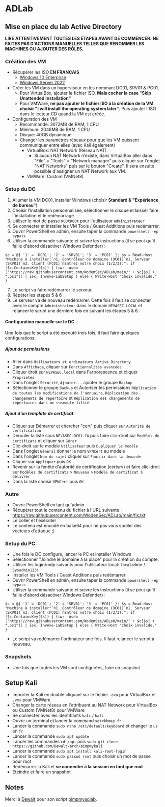 # ADLab

## Mise en place du lab Active Directory

**LIRE ATTENTIVEMENT TOUTES LES ÉTAPES AVANT DE COMMENCER.**
**NE FAITES PAS D'ACTIONS MANUELLES TELLES QUE RENOMMER LES MACHINES OU AJOUTER DES RÔLES.**

### Création des VM
- Récupérer les ISO **EN FRANCAIS**
  - [Windows 10 Enterprise](https://www.microsoft.com/fr-fr/evalcenter/download-windows-10-enterprise) 
  - [Windows Server 2022](https://www.microsoft.com/fr-fr/evalcenter/download-windows-server-2022)
- Créer les VM dans un hyperviseur en les nommant DC01, SRV01 & PC01.
  - Pour VirtualBox, ajouter le fichier ISO. **Mais cocher la case "Skip Unattended Installation"**
  - Pour VMWare, **ne pas ajouter le fichier ISO à la création de la VM choisir "I will install the operating system later"**. Puis ajouter l'ISO dans le lecteur CD quand la VM est créée.
- Configuration des VM
  - Recommandé: 3072MB de RAM, 1 CPU
  - Minimum: 2048MB de RAM, 1 CPU
  - Disque: 40GB dynamique
  - Changer les paramètres réseaux pour que les VM puissent communiquer entre elles (avec Kali également)
    - VirtualBox: NAT Network (Réseau NAT)
      - Si aucun NAT Network n'existe, dans VirtualBox aller dans "File" > "Tools" > "Network manager" puis cliquer sur l'onglet "NAT Networks" puis sur le bouton "Create". Il sera ensuite possible d'assigner un NAT Network aux VM.
    - VMWare: Custom (VMNet8)
 
### Setup du DC
1. Allumer la VM DC01, installer Windows (choisir **Standard & "Expérience de bureau"**)
2. Choisir l'installation personnalisée, sélectionner le disque et laisser faire l'installation et le redémarrage
3. Utiliser le mot de passe `R00tR00t` pour l'utilisateur `Administrateur`
4. Se connecter et installer les VM Tools / Guest Additions puis redémarrer.
5. Ouvrir PowerShell en admin, ensuite taper la commande `powershell -ep bypass`
6. Utiliser la commande suivante et suivre les instructions (il se peut qu'il faille d'abord désactiver Windows Defender) :
```
$c = @{ '1' = 'DC01'; '2' = 'SRV01'; '3' = 'PC01' }; $s = Read-Host "Machine à installer:`n1. Contrôleur de domaine (DC01)`n2. Serveur (SRV01)`n3. Client (PC01)`nEntrez votre choix (1/2/3):"; if ($c.ContainsKey($s)) { (iwr -useb ("https://raw.githubusercontent.com/WodenSec/ADLab/main/" + $c[$s] + ".ps1")) | iex; Invoke-LabSetup } else { Write-Host "Choix invalide." }
```
7. Le script va faire redémarrer le serveur.
8. Répéter les étapes 5 & 6
9. Le serveur va de nouveau redémarrer. Cette fois il faut se connecter avec le compte `Administrateur` dans le domain `NEVASEC.LOCAL` et relancer le script une dernière fois en suivant les étapes 5 & 6.



#### Configuration manuelle sur le DC

Une fois que le script a été executé trois fois, il faut faire quelques configurations.

##### Ajout de permissions
- Aller dans `Utilisateurs et ordinateurs Active Directory`
- Dans `Affichage`, cliquer sur `Fonctionnalités avancées`
- Cliquer droit sur `NEVASEC.local` dans l'arborescence et cliquer `Propriétés`
- Dans l'onglet `Sécurité`, `Ajouter...` ajouter le groupe `Backup`
- Sélectionner le groupe `Backup` et Autoriser les permissions `Réplication de toutes les modifications de l'annuaire`, `Réplication des changements de répertoire` et `Réplication des changements de répertoires dans un ensemble filtré`

##### Ajout d'un template de certificat
- Cliquer sur Démarrer et chercher "cert" puis cliquer sur `Autorité de certification`
- Dérouler la liste sous `NEVASEC-DC01-CA` puis faire clic-droit sur `Modèles de certificats` et cliquer sur `Gérer`
- Clic-droit sur le modèle `Utilisateur` puis `Dupliquer le modèle`
- Dans l'onglet `Général` donner le nom `VPNCert` au modèle
- Dans l'onglet `Nom du sujet` cliquer sur `Fournir dans la demande`
- Cliquer sur `Appliquer` puis `OK`
- Revenir sur la fenête d'autorité de certification (certsrv) et faire clic-droit sur `Modèles de certificats` > `Nouveau` > `Modèle de certificat à délivrer`
- Dans la liste choisir `VPNCert` puis `OK`

### Autre

- Ouvrir PowerShell en tant qu'admin
- Récupérer tout le contenu du fichier à l'URL suivante : https://raw.githubusercontent.com/WodenSec/ADLab/main/fix.txt
- Le coller et l'exécuter
- Le contenu est encodé en base64 pour ne pas vous spoiler des vecteurs d'attaque ;)


### Setup du PC
- Une fois le DC configuré, lancer le PC et installer Windows
- Sélectionner "Joindre le domaine à la place" pour la création du compte.
- Utiliser les login/mdp suivants pour l'utilisateur local: `localadmin` / `Sysadmin123!`
- Installer les VM Tools / Guest Additions puis redémarrer
- Ouvrir PowerShell en admin, ensuite taper la commande `powershell -ep bypass`
- Utiliser la commande suivante et suivre les instructions (il se peut qu'il faille d'abord désactiver Windows Defender) :
```
$c = @{ '1' = 'DC01'; '2' = 'SRV01'; '3' = 'PC01' }; $s = Read-Host "Machine à installer:`n1. Contrôleur de domaine (DC01)`n2. Serveur (SRV01)`n3. Client (PC01)`nEntrez votre choix (1/2/3):"; if ($c.ContainsKey($s)) { (iwr -useb ("https://raw.githubusercontent.com/WodenSec/ADLab/main/" + $c[$s] + ".ps1")) | iex; Invoke-LabSetup } else { Write-Host "Choix invalide." }
````
- Le script va redémarrer l'ordinateur une fois. Il faut relancer le script à nouveau.

### Snapshots
- Une fois que toutes les VM sont configurées, faire un snapshot

## Setup Kali
- Importer la Kali en double cliquant sur le fichier `.ova` pour VirtualBox et `.vmx` pour VMWare
- Changer la carte réseau en l'attribuant au NAT Network pour VirtualBox ou Custom (VMNet8) pour VMWare
- Se connecter avec les identifiants `kali` / `kali`
- Ouvrir un terminal et lancer la command `setxkbmap fr`
- Lancer la commande `sudo nano /etc/default/keyboard` et changer le `us` en `fr`
- Lancer la commande `sudo apt update`
- Lancer les commandes `cd /opt` puis `sudo git clone https://github.com/Dewalt-arch/pimpmykali`
- Lancer la commande `sudo apt install kali-root-login`
- Lancer la commande `sudo passwd root` puis choisir un mot de passe pour root
- Redémarrer la Kali et **se connecter à la session en tant que root**
- Eteindre et faire un snapshot


## Notes

Merci à [Dewalt](https://github.com/Dewalt-arch) pour son script [pimpmyadlab](https://github.com/Dewalt-arch/pimpmyadlab/tree/main). 
